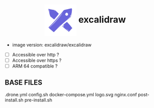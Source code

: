 <h1 align="center">
  <picture>
    <img align="center" alt="excalidraw" src="./logo.svg" height="100">
  </picture>
  excalidraw
</h1>

- image version: excalidraw/excalidraw
- [ ] Accessible over http ?
- [ ] Accessible over https ?
- [ ] ARM 64 compatible ?

## BASE FILES

.drone.yml config.sh docker-compose.yml logo.svg nginx.conf post-install.sh pre-install.sh